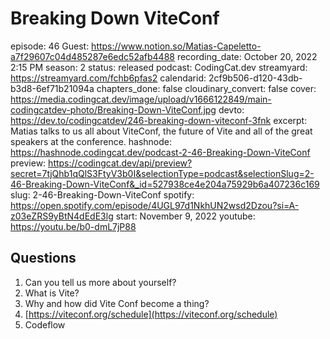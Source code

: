 # Breaking Down ViteConf

episode: 46
Guest: https://www.notion.so/Matias-Capeletto-a7f29607c04d485287e6edc52afb4488
recording_date: October 20, 2022 2:15 PM
season: 2
status: released
podcast: CodingCat.dev
streamyard: https://streamyard.com/fchb6pfas2
calendarid: 2cf9b506-d120-43db-b3d8-6ef71b21094a
chapters_done: false
cloudinary_convert: false
cover: https://media.codingcat.dev/image/upload/v1666122849/main-codingcatdev-photo/Breaking-Down-ViteConf.jpg
devto: https://dev.to/codingcatdev/246-breaking-down-viteconf-3fnk
excerpt: Matias talks to us all about ViteConf, the future of Vite and all of the great speakers at the conference.
hashnode: https://hashnode.codingcat.dev/podcast-2-46-Breaking-Down-ViteConf
preview: https://codingcat.dev/api/preview?secret=7tjQhb1qQlS3FtyV3b0I&selectionType=podcast&selectionSlug=2-46-Breaking-Down-ViteConf&_id=527938ce4e204a75929b6a407236c169
slug: 2-46-Breaking-Down-ViteConf
spotify: https://open.spotify.com/episode/4UGL97d1NkhUN2wsd2Dzou?si=A-z03eZRS9yBtN4dEdE3lg
start: November 9, 2022
youtube: https://youtu.be/b0-dmL7jP88

## Questions

1. Can you tell us more about yourself?
2. What is Vite? 
3. Why and how did Vite Conf become a thing?
4. [https://viteconf.org/schedule](https://viteconf.org/schedule)
5. Codeflow